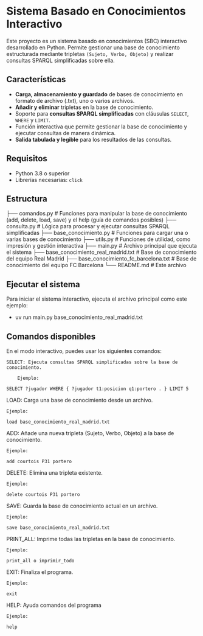 # Sistema Basado en Conocimientos Interactivo

Este proyecto es un sistema basado en conocimientos (SBC) interactivo desarrollado en Python. Permite gestionar una base de conocimiento estructurada mediante tripletas `(Sujeto, Verbo, Objeto)` y realizar consultas SPARQL simplificadas sobre ella.

## Características

- **Carga, almacenamiento y guardado** de bases de conocimiento en formato de archivo (.txt), uno o varios archivos.
- **Añadir y eliminar** tripletas en la base de conocimiento.
- Soporte para **consultas SPARQL simplificadas** con cláusulas `SELECT`, `WHERE` y `LIMIT`.
- Función interactiva que permite gestionar la base de conocimiento y ejecutar consultas de manera dinámica.
- **Salida tabulada y legible** para los resultados de las consultas.
  
## Requisitos

- Python 3.8 o superior
- Librerías necesarias: `click`

## Estructura

├── comandos.py                          # Funciones para manipular la base de conocimiento (add, delete, load, save) y el help (guía de comandos posibles)
├── consulta.py                          # Lógica para procesar y ejecutar consultas SPARQL simplificadas
├── base_conocimiento.py                 # Funciones para cargar una o varias bases de conocimiento
├── utils.py                             # Funciones de utilidad, como impresión y gestión interactiva
├── main.py                              # Archivo principal que ejecuta el sistema
├── base_conocimiento_real_madrid.txt    # Base de conocimiento del equipo Real Madrid
├── base_conocimiento_fc_barcelona.txt   # Base de conocimiento del equipo FC Barcelona
└── README.md                            # Este archivo

## Ejecutar el sistema

Para iniciar el sistema interactivo, ejecuta el archivo principal como este ejemplo:

- uv run main.py base_conocimiento_real_madrid.txt

## Comandos disponibles

En el modo interactivo, puedes usar los siguientes comandos:

    SELECT: Ejecuta consultas SPARQL simplificadas sobre la base de conocimiento.
        
        Ejemplo:

    SELECT ?jugador WHERE { ?jugador t1:posicion q1:portero . } LIMIT 5

LOAD: Carga una base de conocimiento desde un archivo.

    Ejemplo:

    load base_conocimiento_real_madrid.txt

ADD: Añade una nueva tripleta (Sujeto, Verbo, Objeto) a la base de conocimiento.

    Ejemplo:

    add courtois P31 portero

DELETE: Elimina una tripleta existente.

    Ejemplo:

    delete courtois P31 portero

SAVE: Guarda la base de conocimiento actual en un archivo.

    Ejemplo:

    save base_conocimiento_real_madrid.txt

PRINT_ALL: Imprime todas las tripletas en la base de conocimiento.

    Ejemplo:

    print_all o imprimir_todo

EXIT: Finaliza el programa.

    Ejemplo:

    exit

HELP: Ayuda comandos del programa

    Ejemplo:

    help
